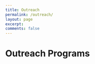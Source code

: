 ```yaml
---
title: Outreach
permalink: /outreach/
layout: page
excerpt: 
comments: false
---
```

# Outreach Programs







